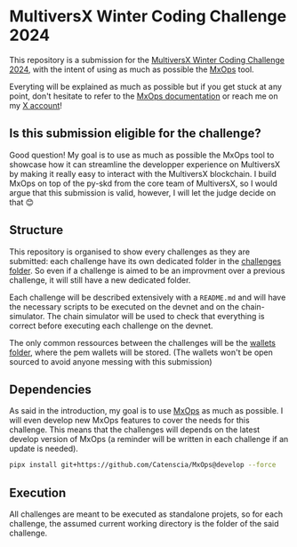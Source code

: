 # MultiversX Winter Coding Challenge 2024

This repository is a submission for the [MultiversX Winter Coding Challenge 2024](https://multiversx.notion.site/multiversx-winter-coding-challenge), with the intent of using as much as possible the [MxOps](https://github.com/Catenscia/MxOps) tool.

Everyting will be explained as much as possible but if you get stuck at any point, don't hesitate to refer to the [MxOps documentation](https://mxops.readthedocs.io/en/latest/index.html) or reach me on my [X account](https://x.com/Etienne_Wallet)!

## Is this submission eligible for the challenge?

Good question! My goal is to use as much as possible the MxOps tool to showcase how it can streamline the developper experience on MultiversX by making it really easy to interact with the MultiversX blockchain.
I build MxOps on top of the py-skd from the core team of MultiversX, so I would argue that this submission is valid, however, I will let the judge decide on that 😊

## Structure

This repository is organised to show every challenges as they are submitted: each challenge have its own dedicated folder in the [challenges folder](./challenges). So even if a challenge is aimed to be an improvment over a previous challenge, it will still have a new dedicated folder.

Each challenge will be described extensively with a `README.md` and will have the necessary scripts to be executed on the devnet and on the chain-simulator.
The chain simulator will be used to check that everything is correct before executing each challenge on the devnet.

The only common ressources between the challenges will be the [wallets folder](./wallets), where the pem wallets will be stored. (The wallets won't be open sourced to avoid anyone messing with this submission)

## Dependencies

As said in the introduction, my goal is to use [MxOps](https://github.com/Catenscia/MxOps) as much as possible. I will even develop new MxOps features to cover the needs for this challenge.
This means that the challenges will depends on the latest develop version of MxOps (a reminder will be written in each challenge if an update is needed).


```bash
pipx install git+https://github.com/Catenscia/MxOps@develop --force
```

## Execution

All challenges are meant to be executed as standalone projets, so for each challenge, the assumed current working directory is the folder of the said challenge.